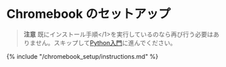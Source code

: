 # Chromebook のセットアップ

> **注意** 既に</a>インストール手順</1>を実行しているのなら再び行う必要はありません。スキップして[Python入門](../python_introduction/README.md)に進んでください。 

{% include "/chromebook_setup/instructions.md" %}